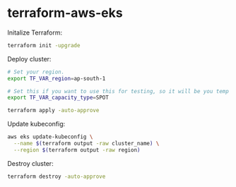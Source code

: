 # terraform-aws-eks

Initalize Terraform:
```bash
terraform init -upgrade
```

Deploy cluster:
```bash
# Set your region.
export TF_VAR_region=ap-south-1

# Set this if you want to use this for testing, so it will be you temp instance with 70% discount.
export TF_VAR_capacity_type=SPOT

terraform apply -auto-approve
```

Update kubeconfig:
```bash
aws eks update-kubeconfig \
  --name $(terraform output -raw cluster_name) \
  --region $(terraform output -raw region)
```

Destroy cluster:
```bash
terraform destroy -auto-approve
```

